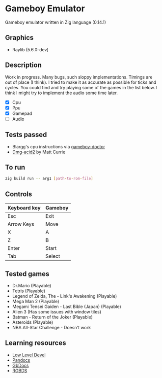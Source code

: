 # Gameboy Emulator

Gameboy emulator written in Zig language (0.14.1)

## Graphics

* Raylib (5.6.0-dev)

## Description

Work in progress. Many bugs, such sloppy implementations. Timings are out of place (I think). I tried to make it as accurate as possible for ticks and cycles. You could find and try playing some of the games in the list below. I think I might try to implement the audio some time later.

- [x] Cpu
- [x] Ppu
- [x] Gamepad
- [ ] Audio

## Tests passed

* Blargg's cpu instructions via [gameboy-doctor](https://github.com/robert/gameboy-doctor)
* [Dmg-acid2](https://github.com/mattcurrie/dmg-acid2) by Matt Currie

## To run

```bash
zig build run -- arg1 [path-to-rom-file]
```

## Controls

| Keyboard key          | Gameboy            |
|-----------------------|--------------------|
| Esc                   | Exit               |
| Arrow Keys            | Move               |
| X                     | A                  |
| Z                     | B                  |
| Enter                 | Start              |
| Tab                   | Select             |

## Tested games

* Dr.Mario (Playable)
* Tetris (Playable)
* Legend of Zelda, The - Link's Awakening (Playable)
* Mega Man 2 (Playable)
* Megami Tensei Gaiden - Last Bible (Japan) (Playable)
* Alien 3 (Has some issues with window tiles)
* Batman - Return of the Joker (Playable)
* Asteroids (Playable)
* NBA All-Star Challenge - Doesn't work

## Learning resources

* [Low Level Devel](https://www.youtube.com/@lowleveldevel1712)
* [Pandocs](https://gbdev.io/pandocs/CPU_Instruction_Set.html)
* [GbDocs](https://gbdev.io/gb-opcodes/optables/)
* [RGBDS](https://rgbds.gbdev.io/docs/v0.9.3/gbz80.7#SUB_A,r8)




